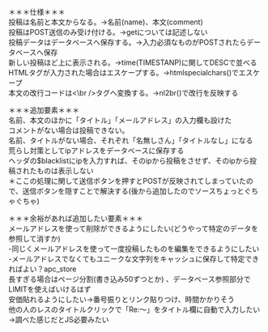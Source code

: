 ＊＊＊仕様＊＊＊  
投稿は名前と本文からなる。->名前(name)、本文(comment)  
投稿はPOST送信のみ受け付ける。->getについては記述しない  
投稿データはデータベースへ保存する。->入力必須なものがPOSTされたらデータベースへ保存  
新しい投稿ほど上に表示される。->time(TIMESTANP)に関してDESCで並べる  
HTMLタグが入力された場合はエスケープする。->htmlspecialchars()でエスケープ  
本文の改行コードは<\br />タグへ変換する。->nl2br()で改行を反映する

＊＊＊追加要素＊＊＊  
名前、本文のほかに「タイトル」「メールアドレス」の入力欄も設けた  
コメントがない場合は投稿できない。  
名前、タイトルがない場合、それぞれ「名無しさん」「タイトルなし」になる  
荒らし対策としてipアドレスをデータベースに保存する  
ヘッダの$blacklistにipを入力すれば、そのipから投稿をさせず、そのipから投稿されたものは表示しない  
＊ここの処理に関して送信ボタンを押すとPOSTが反映されてしまっていたので、送信ボタンを隠すことで解決する(後から追加したのでソースちょっとぐちゃぐちゃ)

＊＊＊余裕があれば追加したい要素＊＊＊  
メールアドレスを使って削除ができるようにしたい(どうやって特定のデータを参照して消すか)  
-同じくメールアドレスを使って一度投稿したものを編集をできるようにしたい  
-メールアドレスでなくてもユニークな文字列をキャッシュに保存して特定できればよい？apc_store  
長すぎる場合はページ分割(書き込み50ずつとか)  、データベース参照部分でLIMITを使えばいけるはず  
安価貼れるようにしたい→番号振りとリンク貼りつけ、時間かかりそう  
他の人のレスのタイトルクリックで「Re:～」をタイトル欄に自動で入力したい→調べた感じだとJS必要みたい  
